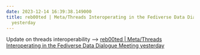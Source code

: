 ```yaml
---
date: 2023-12-14 16:39:38.149000
title: reb00ted | Meta/Threads Interoperating in the Fediverse Data Dialogue Meeting
  yesterday
---
```


Update on threads interoperability --> [reb00ted | Meta/Threads Interoperating in the Fediverse Data Dialogue Meeting yesterday](https://reb00ted.org/tech/20231208-meta-threads-data-dialogue/)